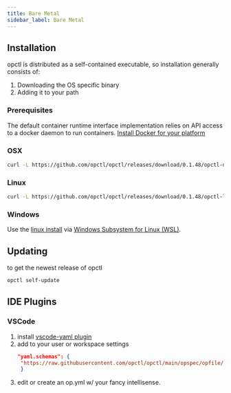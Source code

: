 ```yaml
---
title: Bare Metal
sidebar_label: Bare Metal
---
```

## Installation

opctl is distributed as a self-contained executable, so installation generally consists of:

1. Downloading the OS specific binary
2. Adding it to your path

### Prerequisites
The default container runtime interface implementation relies on API access to a docker daemon to run containers.
[Install Docker for your platform](https://docs.docker.com/install/)

### OSX

```bash
curl -L https://github.com/opctl/opctl/releases/download/0.1.48/opctl-darwin-amd64.tgz | tar -xzv -C /usr/local/bin
```

### Linux

```bash
curl -L https://github.com/opctl/opctl/releases/download/0.1.48/opctl-linux-amd64.tgz | sudo tar -xzv -C /usr/local/bin
```

### Windows

Use the [linux install](#linux) via [Windows Subsystem for Linux (WSL)](https://docs.microsoft.com/en-us/windows/wsl/).

## Updating
to get the newest release of opctl
```bash
opctl self-update
```

## IDE Plugins

### VSCode

1. install [vscode-yaml plugin](https://marketplace.visualstudio.com/items?itemName=redhat.vscode-yaml)
2. add to your user or workspace settings
   ```json
   "yaml.schemas": {
    "https://raw.githubusercontent.com/opctl/opctl/main/opspec/opfile/jsonschema.json": "/op.yml"
    }
    ```
3. edit or create an op.yml w/ your fancy intellisense.
